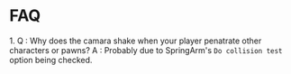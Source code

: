 # FAQ

1\.
Q : Why does the camara shake when your player penatrate other characters or pawns?
A : Probably due to SpringArm's `Do collision test` option being checked.


